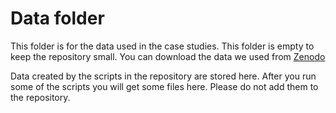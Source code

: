 # Data folder

This folder is for the data used in the case studies. 
This folder is empty to keep the repository small. 
You can download the data we used from [Zenodo]()

Data created by the scripts in the repository are stored here.
After you run some of the scripts you will get some files here.
Please do not add them to the repository.
